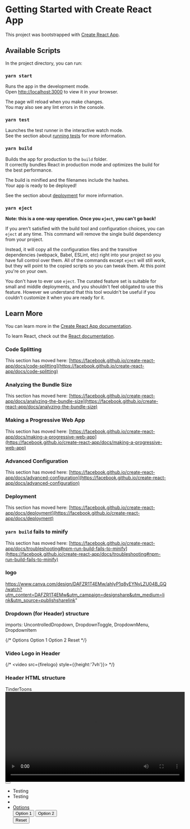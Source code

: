 # Getting Started with Create React App

This project was bootstrapped with [Create React App](https://github.com/facebook/create-react-app).

## Available Scripts

In the project directory, you can run:

### `yarn start`

Runs the app in the development mode.\
Open [http://localhost:3000](http://localhost:3000) to view it in your browser.

The page will reload when you make changes.\
You may also see any lint errors in the console.

### `yarn test`

Launches the test runner in the interactive watch mode.\
See the section about [running tests](https://facebook.github.io/create-react-app/docs/running-tests) for more information.

### `yarn build`

Builds the app for production to the `build` folder.\
It correctly bundles React in production mode and optimizes the build for the best performance.

The build is minified and the filenames include the hashes.\
Your app is ready to be deployed!

See the section about [deployment](https://facebook.github.io/create-react-app/docs/deployment) for more information.

### `yarn eject`

**Note: this is a one-way operation. Once you `eject`, you can't go back!**

If you aren't satisfied with the build tool and configuration choices, you can `eject` at any time. This command will remove the single build dependency from your project.

Instead, it will copy all the configuration files and the transitive dependencies (webpack, Babel, ESLint, etc) right into your project so you have full control over them. All of the commands except `eject` will still work, but they will point to the copied scripts so you can tweak them. At this point you're on your own.

You don't have to ever use `eject`. The curated feature set is suitable for small and middle deployments, and you shouldn't feel obligated to use this feature. However we understand that this tool wouldn't be useful if you couldn't customize it when you are ready for it.

## Learn More

You can learn more in the [Create React App documentation](https://facebook.github.io/create-react-app/docs/getting-started).

To learn React, check out the [React documentation](https://reactjs.org/).

### Code Splitting

This section has moved here: [https://facebook.github.io/create-react-app/docs/code-splitting](https://facebook.github.io/create-react-app/docs/code-splitting)

### Analyzing the Bundle Size

This section has moved here: [https://facebook.github.io/create-react-app/docs/analyzing-the-bundle-size](https://facebook.github.io/create-react-app/docs/analyzing-the-bundle-size)

### Making a Progressive Web App

This section has moved here: [https://facebook.github.io/create-react-app/docs/making-a-progressive-web-app](https://facebook.github.io/create-react-app/docs/making-a-progressive-web-app)

### Advanced Configuration

This section has moved here: [https://facebook.github.io/create-react-app/docs/advanced-configuration](https://facebook.github.io/create-react-app/docs/advanced-configuration)

### Deployment

This section has moved here: [https://facebook.github.io/create-react-app/docs/deployment](https://facebook.github.io/create-react-app/docs/deployment)

### `yarn build` fails to minify

This section has moved here: [https://facebook.github.io/create-react-app/docs/troubleshooting#npm-run-build-fails-to-minify](https://facebook.github.io/create-react-app/docs/troubleshooting#npm-run-build-fails-to-minify)


### logo
https://www.canva.com/design/DAFZR1T4EMw/ahIyP1q8yEYNyLZU04B_GQ/watch?utm_content=DAFZR1T4EMw&utm_campaign=designshare&utm_medium=link&utm_source=publishsharelink"

### Dropdown (for Header) structure
imports:
  UncontrolledDropdown,
  DropdownToggle,
  DropdownMenu,
  DropdownItem
  
{/* <NavItem>
<UncontrolledDropdown nav inNavbar>
    <DropdownToggle nav caret>Options</DropdownToggle>
    <DropdownMenu end>
    <DropdownItem>Option 1</DropdownItem>
    <DropdownItem>Option 2</DropdownItem>
    <DropdownItem divider />
    <DropdownItem>Reset</DropdownItem>
    </DropdownMenu>
</UncontrolledDropdown>
</NavItem> */}

### Video Logo in Header
{/* <video src={firelogo} style={{height:'7vh'}}></video> */}

### Header HTML structure
<body>
    <div>
        <nav
        class="navbar navbar-expand-md navbar-light bg-light"
        >
        <div
            class="container-fluid"
        >
            <div
            class="leftSide"
            >
            <a
                class="navbar-brand"
            >
                TinderToons
            </a>
            <a
                class="navbar-brand"
                href="/"
            >
                <video
                src="firelogo.mp4"
                style="height: 7vh;"
                />
            </a>
            </div>
            <button
            aria-label="Toggle navigation"
            class="navbar-toggler"
            type="button"
            >
            <span
                class="navbar-toggler-icon"
            />
            </button>
            <div
            class="logo"
            >
            <div
                class="collapse navbar-collapse"
            >
                <ul
                class="ml-auto navbar-nav"
                >
                <li
                    class="nav-item"
                >
                    <a
                    class="nav-link"
                    >
                    Testing
                    </a>
                </li>
                <li
                    class="nav-item"
                >
                    <a
                    class="nav-link"
                    >
                    Testing
                    </a>
                </li>
                <li
                    class="nav-item"
                >
                    <li
                    class="dropdown nav-item"
                    >
                    <a
                        aria-expanded="false"
                        aria-haspopup="true"
                        class="dropdown-toggle nav-link"
                        href="#"
                    >
                        Options
                    </a>
                    <div
                        aria-hidden="true"
                        class="dropdown-menu dropdown-menu-end"
                        role="menu"
                        tabindex="-1"
                    >
                        <button
                        class="dropdown-item"
                        role="menuitem"
                        tabindex="0"
                        type="button"
                        >
                        Option 1
                        </button>
                        <button
                        class="dropdown-item"
                        role="menuitem"
                        tabindex="0"
                        type="button"
                        >
                        Option 2
                        </button>
                        <div
                        class="dropdown-divider"
                        tabindex="-1"
                        />
                        <button
                        class="dropdown-item"
                        role="menuitem"
                        tabindex="0"
                        type="button"
                        >
                        Reset
                        </button>
                    </div>
                    </li>
                </li>
                </ul>
            </div>
            </div>
        </div>
        </nav>
    </div>
</body>
